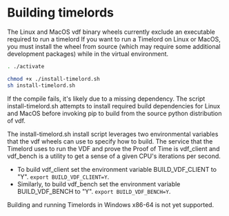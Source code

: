 # Building timelords

The Linux and MacOS vdf binary wheels currently exclude an executable
required to run a timelord
If you want to run a Timelord on Linux or MacOS, you must install the wheel
from source (which may require some additional development packages) while in
the virtual environment.

```bash
. ./activate

chmod +x ./install-timelord.sh
sh install-timelord.sh
```

If the compile fails, it's likely due to a missing dependency. The script
install-timelord.sh
attempts to install required build dependencies for Linux and MacOS before
invoking pip to build from the source python distribution of vdf.

The install-timelord.sh install script leverages two environmental variables
that the vdf wheels can use to specify how to build. The service that the
Timelord uses to run the VDF and prove the Proof of Time is vdf_client and
vdf_bench is a utility to get a sense of a given CPU's iterations per second.

- To build vdf_client set the environment variable BUILD_VDF_CLIENT to "Y".
`export BUILD_VDF_CLIENT=Y`.
- Similarly, to build vdf_bench set the environment variable BUILD_VDF_BENCH
to "Y". `export BUILD_VDF_BENCH=Y`.

Building and running Timelords in Windows x86-64 is not yet supported.
